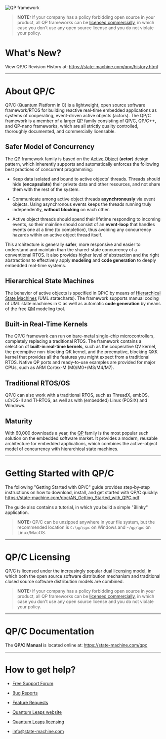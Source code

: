 ![QP framework](https://state-machine.com/img/qp_banner.jpg)

> **NOTE:** If your company has a policy forbidding open source in your
product, all QP frameworks can be
[licensed commercially](https://state-machine.com/licensing),
in which case you don't use any open source license and you do not violate
your policy.

# What's New?
View QP/C Revision History at: https://state-machine.com/qpc/history.html

---------------------------------------------------------------------------
# About QP/C
QP/C (Quantum Platform in C) is a lightweight, open source software
framework/RTOS for building reactive real-time embedded applications
as systems of cooperating, event-driven active objects (actors). The
QP/C framework is a member of a larger [QP] family consisting of
QP/C, QP/C++, and QP-nano frameworks, which are all strictly quality
controlled, thoroughly documented, and commercially licensable.

## Safer Model of Concurrency
The [QP] framework family is based on the [Active Object] (**actor**)
design pattern, which inherently supports and automatically enforces the
following best practices of concurrent programming:

- Keep data isolated and bound to active objects' threads. Threads should
hide (**encapsulate**) their private data and other resources, and not
share them with the rest of the system.

- Communicate among active object threads **asynchronously** via event
objects. Using asynchronous events keeps the threads running truly
independently, **without blocking** on each other.

- Active object threads should spend their lifetime responding to incoming
events, so their mainline should consist of an **event-loop** that handles
events one at a time (to completion), thus avoiding any concurrency hazards
within an active object thread itself.

This architecture is generally **safer**, more responsive and easier to
understand and maintain than the shared-state concurrency of a conventional
RTOS. It also provides higher level of abstraction and the right
abstractions to effectively apply **modeling** and **code generation** to
deeply embedded real-time systems.

## Hierarchical State Machines
The behavior of active objects is specified in QP/C by means of
[Hierarchical State Machines] (UML statecharts). The framework
supports manual coding of UML state machines in C as well as automatic
**code generation** by means of the free [QM] modeling tool.

## Built-in Real-Time Kernels
The QP/C framework can run on bare-metal single-chip microcontrollers,
completely replacing a traditional RTOS. The framework contains a selection
of **built-in real-time kernels**, such as the cooperative QV kernel, the
preemptive non-blocking QK kernel, and the preemptive, blocking QXK kernel
that provides all the features you might expect from a traditional RTOS.
Native QP ports and ready-to-use examples are provided for major CPUs, such
as ARM Cortex-M (M0/M0+/M3/M4/M7).

## Traditional RTOS/OS
QP/C can also work with a traditional RTOS, such as ThreadX, embOS,
uC/OS-II and TI-RTOS, as well as with (embedded) Linux (POSIX) and Windows.

## Maturity
With 60,000 downloads a year, the [QP] family is the most popular such
solution on the embedded software market. It provides a modern, reusable
architecture for embedded applications, which combines the active-object
model of concurrency with hierarchical state machines.

---------------------------------------------------------------------------
# Getting Started with QP/C
The following "Getting Started with QP/C" guide provides step-by-step
instructions on how to download, install, and get started with QP/C quickly:
https://state-machine.com/doc/AN_Getting_Started_with_QPC.pdf

The guide also contains a tutorial, in which you build a simple "Blinky"
application.

> **NOTE:** QP/C can be unzipped anywhere in your file system, but the
recommended location is `C:\qp\qpc` on Windows and `~/qp/qpc`
on Linux/MacOS.

---------------------------------------------------------------------------
# QP/C Licensing
QP/C is licensed under the increasingly popular
[dual licensing model](https://state-machine.com/licensing), in which both
the open source software distribution mechanism and traditional closed
source software distribution models are combined.

> **NOTE:** If your company has a policy forbidding open source in your
product, all QP frameworks can be
[licensed commercially](https://state-machine.com/licensing), in which case
you don't use any open source license and you do not violate your policy.

---------------------------------------------------------------------------
# QP/C Documentation
The **QP/C Manual** is located online at: https://state-machine.com/qpc

---------------------------------------------------------------------------
# How to get help?
- [Free Support Forum](https://sourceforge.net/p/qpc/discussion/668726)
- [Bug Reports](https://sourceforge.net/p/qpc/bugs/)
- [Feature Requests](https://sourceforge.net/p/qpc/feature-requests/)
- [Quantum Leaps website](https://state-machine.com)
- [Quantum Leaps licensing](https://state-machine.com/licensing)
- [info@state-machine.com](mailto:info@state-machine.com)

   [QP]: <https://state-machine.com/products/#QP>
   [QM]: <https://state-machine.com/qm>
   [Active Object]: <https://state-machine.com/doc/concepts#Active>
   [Hierarchical State Machines]: <https://state-machine.com/doc/concepts#HSM>
